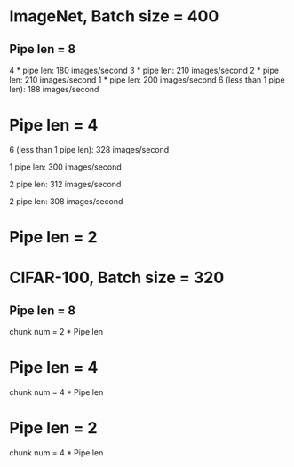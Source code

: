# ImageNet, Batch size = 400

##  Pipe len = 8

4 * pipe len: 180 images/second
3 * pipe len: 210 images/second
2 * pipe len: 210 images/second
1 * pipe len: 200 images/second
6 (less than 1 pipe len): 188 images/second

# Pipe len = 4

6 (less than 1 pipe len): 328 images/second

1 pipe len: 300 images/second

2 pipe len: 312 images/second

2 pipe len: 308 images/second


# Pipe len = 2



# CIFAR-100, Batch size = 320

##  Pipe len = 8
chunk num = 2 * Pipe len

# Pipe len = 4
chunk num = 4 * Pipe len

# Pipe len = 2
chunk num = 4 * Pipe len
